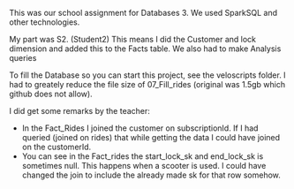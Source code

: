 This was our school assignment for Databases 3.
We used SparkSQL and other technologies.

My part was S2. (Student2)
This means I did the Customer and lock dimension and added this to the Facts table.
We also had to make Analysis queries

To fill the Database so you can start this project, see the veloscripts folder.
I had to greately reduce the file size of 07_Fill_rides (original was 1.5gb which github does not allow).

I did get some remarks by the teacher:
- In the Fact_Rides I joined the customer on subscriptionId. If I had queried (joined on rides) that while getting the data I could have joined on the customerId.
- You can see in the Fact_rides the start_lock_sk and end_lock_sk is sometimes null. This happens when a scooter is used. I could have changed the join to include the already made sk for that row somehow.


